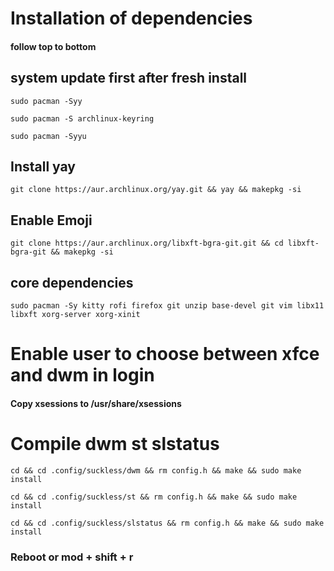 # Installation of dependencies

#### follow top to bottom

## system update first after fresh install

```
sudo pacman -Syy

sudo pacman -S archlinux-keyring

sudo pacman -Syyu
```

## Install yay

```
git clone https://aur.archlinux.org/yay.git && yay && makepkg -si
```

## Enable Emoji

```
git clone https://aur.archlinux.org/libxft-bgra-git.git && cd libxft-bgra-git && makepkg -si
```

## core dependencies

```
sudo pacman -Sy kitty rofi firefox git unzip base-devel git vim libx11 libxft xorg-server xorg-xinit
```

# Enable user to choose between xfce and dwm in login

#### Copy xsessions to /usr/share/xsessions

# Compile dwm st slstatus

```
cd && cd .config/suckless/dwm && rm config.h && make && sudo make install
```

```
cd && cd .config/suckless/st && rm config.h && make && sudo make install
```

```
cd && cd .config/suckless/slstatus && rm config.h && make && sudo make install
```

### Reboot or mod + shift + r
